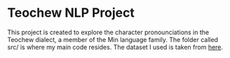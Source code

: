 # Teochew NLP Project 
This project is created to explore the character pronounciations in the Teochew dialect, a member of the Min language family. The folder called src/ is where my main code resides. The dataset I used is taken from [here](https://zenodo.org/record/3534942#.XjecwlNKgWo). 
